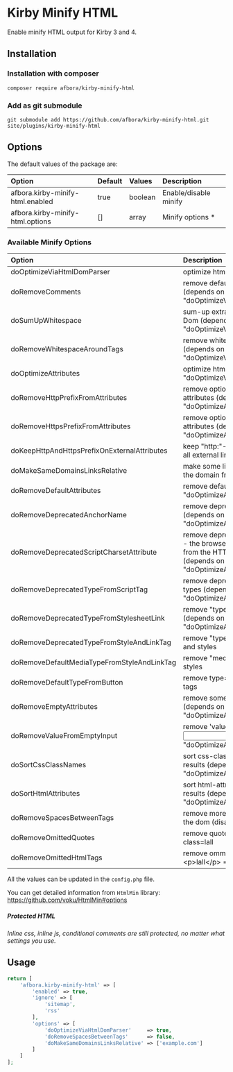 # Kirby Minify HTML

Enable minify HTML output for Kirby 3 and 4.

## Installation

### Installation with composer

```ssh
composer require afbora/kirby-minify-html
```

### Add as git submodule

```ssh
git submodule add https://github.com/afbora/kirby-minify-html.git site/plugins/kirby-minify-html
```

## Options

The default values of the package are:

| Option | Default | Values | Description |
|:--|:--|:--|:--|
| afbora.kirby-minify-html.enabled | true | boolean | Enable/disable minify |
| afbora.kirby-minify-html.options | [] | array | Minify options * |

### Available Minify Options

| Option | Description |
|:---|:---|
| doOptimizeViaHtmlDomParser | optimize html via "HtmlDomParser()" |
| doRemoveComments | remove default HTML comments (depends on "doOptimizeViaHtmlDomParser(true)") |
| doSumUpWhitespace | sum-up extra whitespace from the Dom (depends on "doOptimizeViaHtmlDomParser(true)") |
| doRemoveWhitespaceAroundTags | remove whitespace around tags (depends on "doOptimizeViaHtmlDomParser(true)") |
| doOptimizeAttributes | optimize html attributes (depends on "doOptimizeViaHtmlDomParser(true)") |
| doRemoveHttpPrefixFromAttributes | remove optional "http:"-prefix from attributes (depends on "doOptimizeAttributes(true)") |
| doRemoveHttpsPrefixFromAttributes | remove optional "https:"-prefix from attributes (depends on "doOptimizeAttributes(true)") |
| doKeepHttpAndHttpsPrefixOnExternalAttributes | keep "http:"- and "https:"-prefix for all external links |
| doMakeSameDomainsLinksRelative | make some links relative, by removing the domain from attributes |
| doRemoveDefaultAttributes | remove defaults (depends on "doOptimizeAttributes(true)" | disabled by default) |
| doRemoveDeprecatedAnchorName | remove deprecated anchor-jump (depends on "doOptimizeAttributes(true)") |
| doRemoveDeprecatedScriptCharsetAttribute | remove deprecated charset-attribute - the browser will use the charset from the HTTP-Header, anyway (depends on "doOptimizeAttributes(true)") |
| doRemoveDeprecatedTypeFromScriptTag | remove deprecated script-mime-types (depends on "doOptimizeAttributes(true)") |
| doRemoveDeprecatedTypeFromStylesheetLink | remove "type=text/css" for css links (depends on "doOptimizeAttributes(true)") |
| doRemoveDeprecatedTypeFromStyleAndLinkTag | remove "type=text/css" from all links and styles |
| doRemoveDefaultMediaTypeFromStyleAndLinkTag | remove "media="all" from all links and styles |
| doRemoveDefaultTypeFromButton | remove type="submit" from button tags |
| doRemoveEmptyAttributes | remove some empty attributes (depends on "doOptimizeAttributes(true)") |
| doRemoveValueFromEmptyInput | remove 'value=""' from empty <input> (depends on "doOptimizeAttributes(true)") |
| doSortCssClassNames | sort css-class-names, for better gzip results (depends on "doOptimizeAttributes(true)") |
| doSortHtmlAttributes | sort html-attributes, for better gzip results (depends on "doOptimizeAttributes(true)") |
| doRemoveSpacesBetweenTags | remove more (aggressive) spaces in the dom (disabled by default) |
| doRemoveOmittedQuotes | remove quotes e.g. class="lall" => class=lall |
| doRemoveOmittedHtmlTags | remove ommitted html tags e.g. \<p\>lall\<\/p\> => \<p\>lall |

All the values can be updated in the `config.php` file.

You can get detailed information from `HtmlMin` library:
https://github.com/voku/HtmlMin#options

##### Protected HTML

*Inline css, inline js, conditional comments are still protected, no matter what settings you use.*

## Usage

````php
return [
    'afbora.kirby-minify-html' => [
        'enabled' => true,
        'ignore' => [
            'sitemap',
            'rss'
        ],
        'options' => [
            'doOptimizeViaHtmlDomParser'     => true,
            'doRemoveSpacesBetweenTags'      => false,
            'doMakeSameDomainsLinksRelative' => ['example.com']
        ]
    ]
];
````
